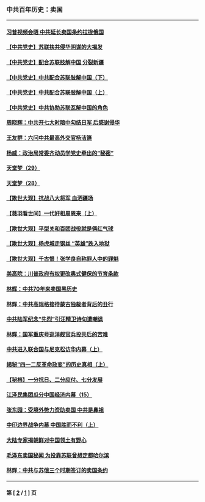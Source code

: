 ### 中共百年历史：卖国
---
#### [习普视频会晤 中共延长卖国条约拉拢俄国](../../pages/nf1176117/n13060971.md?08020430) 
#### [【中共党史】苏联扶共侵华阴谋的大揭发](../../pages/nf1176117/n13056050.md?08020430) 
#### [【中共党史】配合苏联肢解中国 分裂新疆](../../pages/nf1176117/n13040700.md?08020430) 
#### [【中共党史】中共配合苏联肢解中国（下）](../../pages/nf1176117/n13035660.md?08020430) 
#### [【中共党史】中共配合苏联肢解中国（上）](../../pages/nf1176117/n13030262.md?08020430) 
#### [【中共党史】中共协助苏联瓦解中国的角色](../../pages/nf1176117/n13018109.md?08020430) 
#### [周晓辉：中共开七大时暗中勾结日军 后感谢侵华](../../pages/nf1176117/n12921960.md?08020430) 
#### [王友群：六问中共最高外交官杨洁篪](../../pages/nf1176117/n12836495.md?08020430) 
#### [杨威：政治局常委齐动员学党史牵出的“秘密”](../../pages/nf1176117/n12764642.md?08020430) 
#### [天堂梦（29）](../../pages/nf1176117/n12408465.md?08020430) 
#### [天堂梦（28）](../../pages/nf1176117/n12408309.md?08020430) 
#### [【欺世大观】抗战八大将军 血洒疆场](../../pages/nf1176117/n12357044.md?08020430) 
#### [【薇羽看世间】一代奸相周恩来（上）](../../pages/nf1176117/n12401109.md?08020430) 
#### [【欺世大观】平型关和百团战役就是俩红气球](../../pages/nf1176117/n12359157.md?08020430) 
#### [【欺世大观】杨虎城走钢丝 “英雄”跌入地狱](../../pages/nf1176117/n12358840.md?08020430) 
#### [【欺世大观】千古恨！张学良自称罪人中的罪魁](../../pages/nf1176117/n12358629.md?08020430) 
#### [美高院：川普政府有权更改奥式健保的节育条款](../../pages/nf1176117/n12242171.md?08020430) 
#### [林辉：中共70年来卖国黑历史](../../pages/nf1176117/n11552181.md?08020430) 
#### [林辉：中共高规格接待蒙古独裁者背后的丑行](../../pages/nf1176117/n11225005.md?08020430) 
#### [中共陆军纪念“先烈”引汪精卫诗句遭嘲讽](../../pages/nf1176117/n11153345.md?08020430) 
#### [林辉：国军重庆号巡洋舰官兵投共后的苦难](../../pages/nf1176117/n10997801.md?08020430) 
#### [中共进入联合国与尼克松访华内幕（上）](../../pages/nf1176117/n10138788.md?08020430) 
#### [揭秘“四一二反革命政变”的历史真相（上）](../../pages/nf1176117/n9996650.md?08020430) 
#### [【秘档】一分抗日、二分应付、七分发展](../../pages/nf1176117/n9331484.md?08020430) 
#### [江泽民集团瓜分中国经济内幕（15）](../../pages/nf1176117/n9268584.md?08020430) 
#### [张东园：受境外势力资助卖国 中共是鼻祖](../../pages/nf1176117/n9272480.md?08020430) 
#### [中印边界战争内幕 中国胜而不利（上）](../../pages/nf1176117/n9252458.md?08020430) 
#### [大陆专家揭朝鲜对中国领土有野心](../../pages/nf1176117/n9074056.md?08020430) 
#### [毛泽东卖国秘闻 为投靠苏联曾想定都哈尔滨](../../pages/nf1176117/n9058631.md?08020430) 
#### [林辉：中共与苏俄三个时期签订的卖国条约](../../pages/nf1176117/n9036062.md?08020430) 

---
#### 第 [ [2](./2.md?08020430) / [1](./1.md?08020430) ] 页
